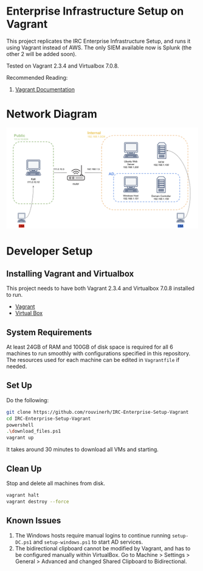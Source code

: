 # Enterprise Infrastructure Setup on Vagrant 
This project replicates the IRC Enterprise Infrastructure Setup, and runs it using Vagrant instead of AWS. The only SIEM available now is Splunk (the other 2 will be added soon).

Tested on Vagrant 2.3.4 and Virtualbox 7.0.8.

Recommended Reading:
1. [Vagrant Documentation](https://developer.hashicorp.com/vagrant/docs)

# Network Diagram
<img title="Network Diagram" alt="Alt text" src="/Images/network_diagram.png">

# Developer Setup
## Installing Vagrant and Virtualbox
This project needs to have both Vagrant 2.3.4 and Virtualbox 7.0.8 installed to run.
- [Vagrant](https://releases.hashicorp.com/vagrant/2.3.4/vagrant_2.3.4_windows_amd64.msi)
- [Virtual Box](https://download.virtualbox.org/virtualbox/7.0.8/VirtualBox-7.0.8-156879-Win.exe)

## System Requirements
At least 24GB of RAM and 100GB of disk space is required for all 6 machines to run smoothly with configurations specified in this repository. The resources used for each machine can be edited in `Vagrantfile` if needed.

## Set Up
Do the following:
```bash
git clone https://github.com/rouvinerh/IRC-Enterprise-Setup-Vagrant
cd IRC-Enterprise-Setup-Vagrant
powershell
.\download_files.ps1
vagrant up
```
It takes around 30 minutes to download all VMs and starting. 

## Clean Up
Stop and delete all machines from disk. 
```bash
vagrant halt
vagrant destroy --force
```

## Known Issues
1. The Windows hosts require manual logins to continue running `setup-DC.ps1` and `setup-windows.ps1` to start AD services.
2. The bidirectional clipboard cannot be modified by Vagrant, and has to be configured manually within VirtualBox. Go to Machine > Settings > General > Advanced and changed Shared Clipboard to Bidirectional. 
